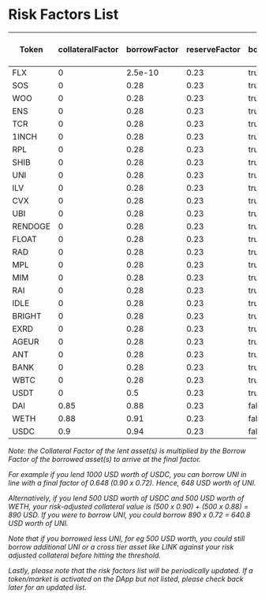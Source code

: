 # Risk Factors List

| Token | collateralFactor | borrowFactor | reserveFactor | borrowIsolated | crossBorrow | InterestRateModel | Uniswap V3 fee tier (%) |
|-------|------|-------|-------|------|-------|-------|------|
| FLX | 0| 2.5e-10 | 0.23 | true | false | Default | 0.3 |
| SOS | 0| 0.28 | 0.23 | true | false | Default | 1 |
| WOO | 0| 0.28 | 0.23 | true | false | Default | 0.3 |
| ENS | 0| 0.28 | 0.23 | true | false | Default | 0.3 |
| TCR | 0| 0.28 | 0.23 | true | false | Default | 0.3 |
| 1INCH | 0| 0.28 | 0.23 | true | false | Default | 0.3 |
| RPL | 0| 0.28 | 0.23 | true | false | Default | 0.3 |
| SHIB | 0| 0.28 | 0.23 | true | false | Default | 1 |
| UNI | 0| 0.28 | 0.23 | true | false | Default | 0.3 |
| ILV | 0| 0.28 | 0.23 | true | false | Default | 1 |
| CVX | 0| 0.28 | 0.23 | true | false | Default | 1 |
| UBI | 0| 0.28 | 0.23 | true | false | Default | 0.3 |
| RENDOGE | 0| 0.28 | 0.23 | true | false | Default | 0.3 |
| FLOAT | 0| 0.28 | 0.23 | true | false | Default | 0.3 |
| RAD | 0| 0.28 | 0.23 | true | false | Default | 0.3 |
| MPL | 0| 0.28 | 0.23 | true | false | Default | 0.3 |
| MIM | 0| 0.28 | 0.23 | true | false | Default | 1 |
| RAI | 0| 0.28 | 0.23 | true | false | Default | 0.3 |
| IDLE | 0| 0.28 | 0.23 | true | false | Default | 0.3 |
| BRIGHT | 0| 0.28 | 0.23 | true | false | Default | 0.3 |
| EXRD | 0| 0.28 | 0.23 | true | false | Default | 1 |
| AGEUR | 0| 0.28 | 0.23 | true | false | Default | 0.3 |
| ANT | 0| 0.28 | 0.23 | true | false | Default | 1 |
| BANK | 0| 0.28 | 0.23 | true | false | Default | 0.3 |
| WBTC | 0| 0.28 | 0.23 | true | false | Default | 0.3 |
| USDT | 0| 0.5 | 0.23 | true | false | Default | 0.3 |
| DAI | 0.85| 0.88 | 0.23 | false | true | Default | 0.3 |
| WETH | 0.88| 0.91 | 0.23 | false | true | Default | Pegged |
| USDC | 0.9| 0.94 | 0.23 | false | true | Default | 0.3 |



_Note: the Collateral Factor of the lent asset(s) is multiplied by the Borrow Factor of the borrowed asset(s) to arrive at the final factor._

_For example if you lend 1000 USD worth of USDC, you can borrow UNI in line with a final factor of 0.648 (0.90 x 0.72). Hence, 648 USD worth of UNI._

_Alternatively, if you lend 500 USD worth of USDC and 500 USD worth of WETH, your risk-adjusted collateral value is (500 x 0.90) + (500 x 0.88) = 890 USD. If you were to borrow UNI, you could borrow 890 x 0.72 = 640.8 USD worth of UNI._&#x20;

_Note that if you borrowed less UNI, for eg 500 USD worth, you could still borrow additional UNI or a cross tier asset like LINK against your risk adjusted collateral before hitting the threshold._


_Lastly, please note that the risk factors list will be periodically updated. If a token/market is activated on the DApp but not listed, please check back later for an updated list._
